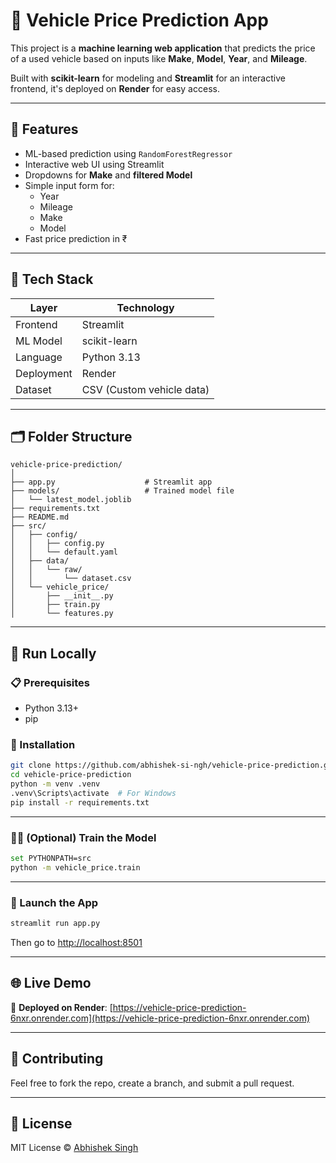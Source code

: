 # 🚗 Vehicle Price Prediction App

This project is a **machine learning web application** that predicts the price of a used vehicle based on inputs like **Make**, **Model**, **Year**, and **Mileage**.

Built with **scikit-learn** for modeling and **Streamlit** for an interactive frontend, it's deployed on **Render** for easy access.

---

## 📌 Features

- ML-based prediction using `RandomForestRegressor`
- Interactive web UI using Streamlit
- Dropdowns for **Make** and **filtered Model**
- Simple input form for:
  - Year
  - Mileage
  - Make
  - Model
- Fast price prediction in ₹

---

## 🧠 Tech Stack

| Layer        | Technology              |
|--------------|--------------------------|
| Frontend     | Streamlit               |
| ML Model     | scikit-learn            |
| Language     | Python 3.13             |
| Deployment   | Render                  |
| Dataset      | CSV (Custom vehicle data) |

---

## 🗂️ Folder Structure

```
vehicle-price-prediction/
│
├── app.py                    # Streamlit app
├── models/                   # Trained model file
│   └── latest_model.joblib
├── requirements.txt
├── README.md
├── src/
│   ├── config/
│   │   ├── config.py
│   │   └── default.yaml
│   ├── data/
│   │   └── raw/
│   │       └── dataset.csv
│   └── vehicle_price/
│       ├── __init__.py
│       ├── train.py
│       └── features.py
```

---

## 🧪 Run Locally

### 📋 Prerequisites

- Python 3.13+
- pip

### 🔧 Installation

```bash
git clone https://github.com/abhishek-si-ngh/vehicle-price-prediction.git
cd vehicle-price-prediction
python -m venv .venv
.venv\Scripts\activate  # For Windows
pip install -r requirements.txt
```

---

### 🏋️‍♂️ (Optional) Train the Model

```bash
set PYTHONPATH=src
python -m vehicle_price.train
```

---

### 🚀 Launch the App

```bash
streamlit run app.py
```

Then go to [http://localhost:8501](http://localhost:8501)

---

## 🌐 Live Demo

🔗 **Deployed on Render**: [https://vehicle-price-prediction-6nxr.onrender.com](https://vehicle-price-prediction-6nxr.onrender.com)


---


## 🤝 Contributing

Feel free to fork the repo, create a branch, and submit a pull request.

---

## 📄 License

MIT License © [Abhishek Singh](https://github.com/abhishek-si-ngh)
